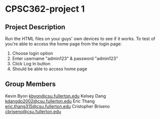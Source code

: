 # CPSC362-project 1

## Project Description
Run the HTML files on your guys' own devices to see if it works.
To test of you're able to access the home page from the login page:
1. Choose login option
2. Enter username "admin123" & password "admin123"
3. Click Log In button
4. Should be able to access home page

## Group Members
Kevin Byon    kbyon@csu.fullerton.edu
Kelsey Dang   kdangdo2002@csu.fullerton.edu
Eric Thang    eric.thang315@csu.fullerton.edu
Cristopher Briseno  cbriseno@csu.fullerton.edu
